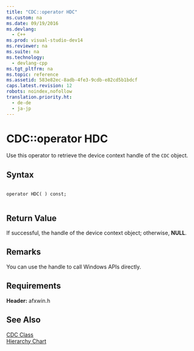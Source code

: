 ```yaml
---
title: "CDC::operator HDC"
ms.custom: na
ms.date: 09/19/2016
ms.devlang: 
  - C++
ms.prod: visual-studio-dev14
ms.reviewer: na
ms.suite: na
ms.technology: 
  - devlang-cpp
ms.tgt_pltfrm: na
ms.topic: reference
ms.assetid: 583e82ec-8adb-4fe3-9cdb-e82cd5b1bdcf
caps.latest.revision: 12
robots: noindex,nofollow
translation.priority.ht: 
  - de-de
  - ja-jp
---
```

# CDC::operator HDC
Use this operator to retrieve the device context handle of the `CDC` object.  
  
## Syntax  
  
```  
  
operator HDC( ) const;  
  
```  
  
## Return Value  
 If successful, the handle of the device context object; otherwise, **NULL**.  
  
## Remarks  
 You can use the handle to call Windows APIs directly.  
  
## Requirements  
 **Header:** afxwin.h  
  
## See Also  
 [CDC Class](../vs140/CDC-Class.md)   
 [Hierarchy Chart](../vs140/Hierarchy-Chart.md)